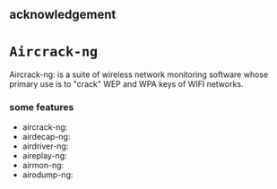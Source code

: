 ## acknowledgement
# `Aircrack-ng`
Aircrack-ng: is a suite of wireless network monitoring software whose primary use is to "crack" WEP and WPA keys of WIFI networks.

### some features
* aircrack-ng:
* airdecap-ng:
* airdriver-ng:
* aireplay-ng:
* airmon-ng:
* airodump-ng: